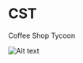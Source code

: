 CST
===
Coffee Shop Tycoon

![Alt text](http://2.bp.blogspot.com/-YD3rGLKC5fU/UzTkSg-8EnI/AAAAAAAADmY/KulQ-gAwmNk/s1600/week3part2_edited.jpg "Screenshot")
